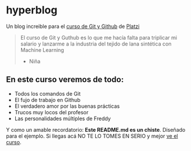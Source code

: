 # hyperblog 
Un blog increible para el [curso de Git y Github](https://platzi.com/clases/git-github/) de [Platzi](https://platzi.com/) 
> El curso de Git y Guthub es lo que me hacía falta para triplicar mi salario y lanzarme a la industria del tejido de lana sintética con Machine Learning
> - Niña

## En este curso veremos de todo:
* Todos los comandos de Git
* El fujo de trabajo en Github
* El verdadero amor por las buenas prácticas
* Trucos muy locos del profesor
* Las personalidades múltiples de Freddy

Y como un amable recordatorio: **Este README.md es un chiste**. Diseñado para el ejemplo. Si llegas acá NO TE LO TOMES EN SERIO y mejor [ve el curso](https://platzi.com/clases/git-github/).
